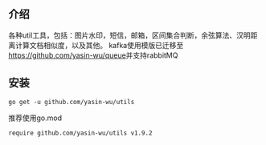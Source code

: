 ## 介绍
各种util工具，包括：图片水印，短信，邮箱，区间集合判断，余弦算法、汉明距离计算文档相似度，以及其他。
kafka使用模版已迁移至<https://github.com/yasin-wu/queue>并支持rabbitMQ
## 安装
```
go get -u github.com/yasin-wu/utils
```
推荐使用go.mod
```
require github.com/yasin-wu/utils v1.9.2
```
